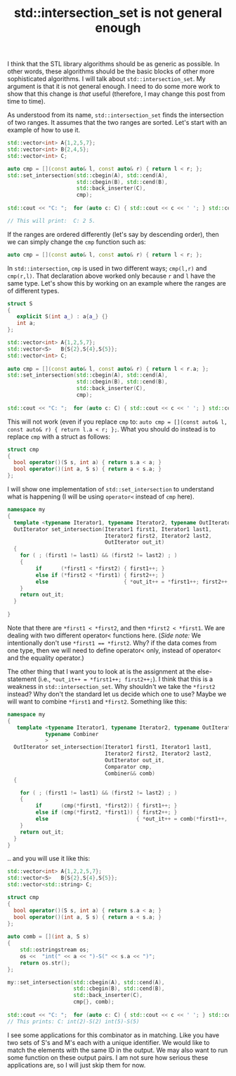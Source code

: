﻿---
layout: post
title: std::intersection_set is not general enough
categories: algorithms
keywords: algorithms
---



I think that the STL library algorithms should be as generic as possible. In other words, these algorithms should be the basic blocks of other more sophisticated algorithms. I will talk about ``std::intersection_set``.  My argument is that it is not general enough. I need to do some more work to show that this change is _that_ useful (therefore, I may change this post from time to time).

As understood from its name, ``std::intersection_set`` finds the intersection of two ranges. It assumes that the two ranges are sorted. Let's start with an example of how to use it. 

```cpp
std::vector<int> A{1,2,5,7}; 
std::vector<int> B{2,4,5}; 
std::vector<int> C; 

auto cmp = [](const auto& l, const auto& r) { return l < r; }; 
std::set_intersection(std::cbegin(A), std::cend(A), 
                      std::cbegin(B), std::cend(B), 
                      std::back_inserter(C), 
                      cmp);  
  
std::cout << "C: ";  for (auto c: C) { std::cout << c << ' '; } std::cout << '\n'; 

// This will print:  C: 2 5. 
```
If the ranges are ordered differently (let's say by descending order), then we can simply change the ``cmp`` function such as: 
```cpp
auto cmp = [](const auto& l, const auto& r) { return l < r; };
```

In ``std::intersection``, ``cmp`` is used in two different ways; ``cmp(l,r)`` and ``cmp(r,l)``. That declaration above worked only because ``r`` and ``l`` have the same type.  Let's show this by working on an example where the ranges are of different types. 

```cpp
struct S 
{
   explicit S(int a_) : a{a_} {} 
   int a; 
}; 
```

```cpp
std::vector<int> A{1,2,5,7}; 
std::vector<S>   B{S{2},S{4},S{5}}; 
std::vector<int> C;
  
auto cmp = [](const auto& l, const auto& r) { return l < r.a; };
std::set_intersection(std::cbegin(A), std::cend(A), 
                      std::cbegin(B), std::cend(B), 
                      std::back_inserter(C), 
                      cmp); 
  
std::cout << "C: ";  for (auto c: C) { std::cout << c << ' '; } std::cout << '\n'; 
```

This will not work (even if you replace ``cmp`` to:  ``auto cmp = [](const auto& l, const auto& r) { return l.a < r; };``. What you should do instead is to replace ``cmp`` with a struct as follows:

```cpp
struct cmp
{
  bool operator()(S s, int a) { return s.a < a; }
  bool operator()(int a, S s) { return a < s.a; } 
};
```

I will show one implementation of ``std::set_intersection`` to understand what is happening (I will be using ``operator<`` instead of ``cmp`` here). 

```cpp
namespace my 
{ 
  template <typename Iterator1, typename Iterator2, typename OutIterator> 
  OutIterator set_intersection(Iterator1 first1, Iterator1 last1, 
                               Iterator2 first2, Iterator2 last2, 
                               OutIterator out_it)
  { 
    for ( ; (first1 != last1) && (first2 != last2) ; ) 
    {
         if      (*first1 < *first2) { first1++; }      
         else if (*first2 < *first1) { first2++; }       
         else                        { *out_it++ = *first1++; first2++; }    
    } 
    return out_it; 
  }
                               
} 
``` 

Note that there are `*first1 < *first2`, and then `*first2 < *first1`.  We are dealing with two different operator< functions here.  (*Side note:* We intentionally don't use `*first1 == *first2`. Why? if the data comes from one type, then we will need to define operator< only, instead of operator< and the equality operator.)   

The other thing that I want you to look at is the assignment at the else-statement (i.e., `*out_it++ = *first1++; first2++;`).  I think that this is a weakness in ``std::intersection_set``. Why shouldn't we take the ``*first2`` instead? Why don't the standard let us decide which one to use? Maybe we will want to combine ``*first1`` and ``*first2``.   Something like this: 

```cpp
namespace my 
{
   template <typename Iterator1, typename Iterator2, typename OutIterator, typename Comparator, 
            typename Combiner 
            >
  OutIterator set_intersection(Iterator1 first1, Iterator1 last1, 
                               Iterator2 first2, Iterator2 last2, 
                               OutIterator out_it, 
                               Comparator cmp,
                               Combiner&& comb)
  { 

    for ( ; (first1 != last1) && (first2 != last2) ; ) 
    {
         if      (cmp(*first1, *first2)) { first1++; }      
         else if (cmp(*first2, *first1)) { first2++; }        
         else                            { *out_it++ = comb(*first1++, *first2++); }    
    } 
    return out_it; 
  }
}
```

.. and you will use it like this: 

```cpp
std::vector<int> A{1,2,2,5,7}; 
std::vector<S>   B{S{2},S{4},S{5}}; 
std::vector<std::string> C;

struct cmp
{
  bool operator()(S s, int a) { return s.a < a; }
  bool operator()(int a, S s) { return a < s.a; } 
}; 
  
auto comb = [](int a, S s) 
{ 
    std::ostringstream os; 
    os <<  "int(" << a << ")-S(" << s.a << ")"; 
    return os.str(); 
};

my::set_intersection(std::cbegin(A), std::cend(A), 
                     std::cbegin(B), std::cend(B), 
                     std::back_inserter(C), 
                     cmp{}, comb); 
  
std::cout << "C: ";  for (auto c: C) { std::cout << c << ' '; } std::cout << '\n'; 
// This prints: C: int(2)-S(2) int(5)-S(5)
```

I see some applications for this combinator as in matching. Like you have two sets of S's and M's each with a unique identifier. We would like to match the elements with the same ID in the output. We may also want to run some function on these output pairs.  I am not sure how serious these applications are, so I will just skip them for now. 
